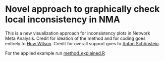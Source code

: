 # Novel approach to graphically check local inconsistency in NMA
This is a new visualization approach for inconsistency plots in Network Meta Analysis.
Credit for ideation of the method and for coding goes entirely to [Huw Wilson](https://www.linkedin.com/in/huw-wilson-744797150/).
Credit for overall support goes to [Anton Schönstein](https://www.linkedin.com/in/anton-schoenstein-0135071b7/).

For the applied example run [method_explained.R](https://github.com/bonorico/inconsistency_plot/blob/main/method_explained.R)

